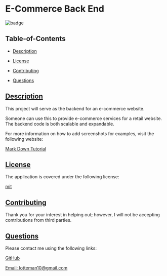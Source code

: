 
  # E-Commerce Back End
  
  
  ![badge](https://img.shields.io/badge/license-mit-blue)
    

  ## Table-of-Contents

  * [Description](#description)
  
  * [License](#license)
    
  * [Contributing](#contributing)
  * [Questions](#questions)
  
  ## [Description](#table-of-contents)

  This project will serve as the backend for an e-commerce website.

  Someone can use this to provide e-commerce services for a retail website. The backend code is both scalable and expandable.
  
  For more information on how to add screenshots for examples, visit the following website:
  
  [Mark Down Tutorial](https://agea.github.io/tutorial.md/)
  
  
  ## [License](#table-of-contents)

  The application is covered under the following license:

  
  [mit](https://choosealicense.com/licenses/mit)
    
    

  ## [Contributing](#table-of-contents)
  
  
  Thank you for your interest in helping out; however, I will not be accepting contributions from third parties.

  ## [Questions](#table-of-contents)

  Please contact me using the following links:

  [GitHub](https://github.com/ParinThalangdee)

  [Email: lotteman10@gmail.com](mailto:lotteman10@gmail.com)
